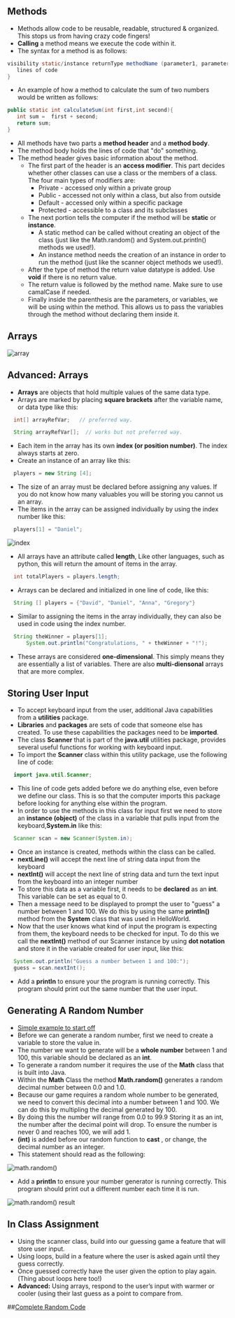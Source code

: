 ## Methods
* Methods allow code to be reusable, readable, structured & organized. This stops us from having crazy code fingers!
* **Calling** a method means we execute the code within it.
* The syntax for a method is as follows:
```java
visibility static/instance returnType methodName (parameter1, parameter2, ...){
   lines of code
}
```
* An example of how a method to calculate the sum of two numbers would be written as follows:
```java
public static int calculateSum(int first,int second){
   int sum =  first + second;
   return sum;
}
```
* All methods have two parts a **method header** and a **method body**.
* The method body holds the lines of code that "do" something.
* The method header gives basic information about the method.
   * The first part of the header is an **access modifier**. This part decides whether other classes can use a class or the members of a class. The four main types of modifiers are:
      * Private - accessed only within a private group
      * Public - accessed not only within a class, but also from outside
      * Default - accessed only within a specific package
      * Protected - accessible to a class and its subclasses
   * The next portion tells the computer if the method will be **static** or **instance**.
      * A static method can be called without creating an object of the class (just like the Math.random() and System.out.println() methods we used!).
      * An instance method needs the creation of an instance in order to run the method (just like the scanner object methods we used!).
   * After the type of method the return value datatype is added. Use **void** if there is no return value.
   * The return value is followed by the method name. Make sure to use camalCase if needed.
   * Finally inside the parenthesis are the parameters, or variables, we will be using within the method. This allows us to pass the variables through the method without declaring them inside it.

## Arrays

![array](https://raw.githubusercontent.com/compagnb/IntroToObjectOrientedProgramming-Java/master/imgs/array.png)

## Advanced: Arrays
* **Arrays** are objects that hold multiple values of the same data type.
* Arrays are marked by placing **square brackets** after the variable name, or data type like this:
```java
  int[] arrayRefVar;   // preferred way.

  String arrayRefVar[];  // works but not preferred way.
```
* Each item in the array has its own **index (or position number)**. The index always starts at zero.
* Create an instance of an array like this:
```java
  players = new String [4];
```
* The size of an array must be declared before assigning any values. If you do not know how many valuables you will be storing you cannot us an array.
* The items in the array can be assigned individually by using the index number like this:
```java
  players[1] = "Daniel";
```

![index](https://raw.githubusercontent.com/compagnb/IntroToObjectOrientedProgramming-Java/master/imgs/index.png)

* All arrays have an attribute called **length**, Like other languages, such as python, this will return the amount of items in the array.
```java
  int totalPlayers = players.length;
```
* Arrays can be declared and initialized in one line of code, like this:
```java
  String [] players = {"David", "Daniel", "Anna", "Gregory"}
```
* Similar to assigning the items in the array individually, they can also be used in code using the index number.
```java
  String theWinner = players[1];
      System.out.println("Congratulations, " + theWinner + "!");
```
* These arrays are considered **one-dimensional**. This simply means they are essentially a list of variables. There are also **multi-diensonal** arrays that are more complex.


## Storing User Input
* To accept keyboard input from the user, additional Java capabilities from a **utilities** package.
* **Libraries** and **packages** are sets of code that someone else has created. To use these capabilities the packages need to be **imported**.
* The class **Scanner** that is part of the **java.util** utilities package, provides several useful functions for working with keyboard input.
* To import the **Scanner** class within this utility package, use the following line of code:
```java
  import java.util.Scanner;
```
* This line of code gets added before we do anything else, even before we define our class. This is so that the computer imports this package before looking for anything else within the program.
* In order to use the methods in this class for input first we need to store an **instance (object)** of the class in a variable that pulls input from the keyboard,**System.in** like this:
```java
  Scanner scan = new Scanner(System.in);
```
* Once an instance is created, methods within the class can be called.
* **nextLine()** will accept the next line of string data input from the keyboard
* **nextInt()** will accept the next line of string data and turn the text input from the keyboard into an integer number
* To store this data as a variable first, it needs to be **declared** as an **int**. This variable can be set as equal to 0.
* Then a message need to be displayed to prompt the user to "guess" a number between 1 and 100. We do this by using the same **println()** method from the **System** class that was used in HelloWorld.
* Now that the user knows what kind of input the program is expecting from them, the keyboard needs to be checked for input. To do this we call the **nextInt()** method of our Scanner instance by using **dot notation** and store it in the variable created for user input, like this:
```java
  System.out.println("Guess a number between 1 and 100:");
  guess = scan.nextInt();
```
* Add a **println** to ensure your the program is running correctly. This program should print out the same number that the user input.

## Generating A Random Number
* [Simple example to start off](https://github.com/Jay4stem/IntroToObjectOrientedDesign/blob/master/Week5/Simple_Random.java)
* Before we can generate a random number, first we need to create a variable to store the value in. 
* The number we want to generate will be a **whole number** between 1 and 100, this variable should be declared as an **int**.
* To generate a random number it requires the use of the **Math** class that is built into Java.
* Within the **Math** Class the method **Math.random()** generates a random decimal number between 0.0 and 1.0. 
* Because our game requires a random whole number to be generated, we need to convert this decimal into a number between 1 and 100. We can do this by multipling the decimal generated by 100.  
* By doing this the number will range from 0.0 to 99.9 Storing it as an int, the number after the decimal point will drop. To ensure the number is never 0 and reaches 100, we will add 1. 
* **(int)** is added before our random function to **cast** , or change, the decimal number as an integer. 
* This statement should read as the following:

![math.random()](https://raw.githubusercontent.com/compagnb/IntroToObjectOrientedProgramming-Java/master/imgs/mathRandom.png)

* Add a **println** to ensure your number generator is running correctly. This program should print out a different number each time it is run. 

![math.random() result](https://raw.githubusercontent.com/compagnb/IntroToObjectOrientedProgramming-Java/master/imgs/mathRandomResult.png)


## In Class Assignment
* Using the scanner class, build into our guessing game a feature that will store user input.
* Using loops, build in a feature where the user is asked again until they guess correctly.
* Once guessed correctly have the user given the option to play again. (Thing about loops here too!)
* **Advanced:**  Using arrays, respond to the user’s input with warmer or cooler (using their last guess as a point to compare from.

##[Complete Random Code](https://github.com/Jay4stem/IntroToObjectOrientedDesign/blob/master/Week5/HighLow.java)
